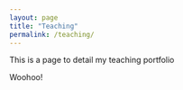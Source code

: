 ```yaml
---
layout: page
title: "Teaching"
permalink: /teaching/
---
```


This is a page to detail my teaching portfolio

Woohoo!
